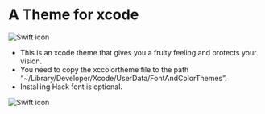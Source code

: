 # A Theme for xcode
<!-- 
<p style="background-color: #D0EFD6;">
<font color=#C03989 size=5>&emsp;&emsp;&emsp;&emsp;&emsp;&emsp;&emsp;&emsp;&emsp;Fruit</font>
<b><font color=#7B5CCB size=5>Sea</font></b>
<b><font color=#3C80F7 size=5>@</font></b>
<b><font color=#D97948 size=5>2020</font></b>
<br><br>
<b><font color=#789073 size=3>&emsp;///&nbsp;This is FruitSea’s swift code demonstration.</font></b>
<br>
<b><font color=#3C80F7 size=3>&emsp;Class&nbsp;</font></b>
<b><font color=#DB4C5E size=3>FruitSea</font></b>
<font color=#411A7F size=3>:&nbsp;</font>
<font color=#C03989 size=3>NSObject&nbsp;</font>
<font color=#411A7F size=3>{</font>
<br><br>
<b><font color=#3C80F7 size=3>&emsp;&emsp;let</font></b>
<font color=#411A7F size=3>&nbsp;manager = </font>
<font color=#C03989 size=3>FruitSeaManager</font>
<font color=#411A7F size=3>(</font>
<b><font color=#7B5CCB size=3>delegate</font></b>
<font color=#411A7F size=3>:&nbsp;</font>
<b><font color=#3C80F7 size=3>self</font></b>
<font color=#411A7F size=3>,&nbsp;</font>
<b><font color=#7B5CCB size=3>theme</font></b>
<font color=#411A7F size=3>:&nbsp;</font>
<font color=#411A7F size=3>.</font>
<b><font color=#D97948 size=3>darkTheme</font></b>
<font color=#411A7F size=3>)</font>
<br><br>
<b><font color=#3C80F7 size=3>&emsp;&emsp;func&nbsp;</font></b>
<b><font color=#8C4BEE size=3>someFun</font></b>
<font color=#411A7F size=3>:&nbsp;</font>
<font color=#411A7F size=3>()&nbsp;{</font>
<br>
<font color=#411A7F size=3>&emsp;&emsp;&emsp;manager.</font>
<font color=#A13ACA size=3>delegate</font>
<font color=#411A7F size=3>.</font>
<b><font color=#7B5CCB size=3>start</font></b>
<font color=#411A7F size=3>()</font>
<br>
<font color=#411A7F size=3>&emsp;&emsp;}</font>
<br><br>
<font color=#411A7F size=3>&emsp;}</font>
<br><br><br><br>
</p> -->

![Swift icon](https://raw.githubusercontent.com/Meterwhite/XCFruitSea/main/Assets/InSwiftCode@2x.png)

- This is an xcode theme that gives you a fruity feeling and protects your vision.
- You need to copy the xccolortheme file to the path “~/Library/Developer/Xcode/UserData/FontAndColorThemes”.
- Installing Hack font is optional.

<!-- 
<table bgcolor=#D0EFD6>
<tr><td>
<br><font color=#411A7F size=5>Plain Test</font>
<br><br><b><font color=#789073 size=5>Comments</font></b>
<br><br><b><font color=#838484 size=5>Marks</font></b>
<br><br><font color=#AF2E17 size=5>Strings</font>
<br><br><font color=#0000FF size=5>Numbers</font>
<br><br><b><font color=#D97948 size=5>Enum</font></b>
<br><br><b><font color=#3C80F7 size=5>Keywords</font></b>
<br><br><font color=#C03989 size=5>Class</font>
<br><br><font color=#A13ACA size=5>Properties</font>
<br><br><b><font color=#7B5CCB size=5>Function</font></b>
<br><br><b><font color=#8D743D size=5>Macros</font></b>
<br><br><b><font color=#DB4C5E size=5>Type Declarations</font></b>
<br><br><b><font color=#8C4BEE size=5>Other Declarations</font></b>
</td></tr>

<tr bgcolor=#DEFCE2><td>
<font color=#411A7F size=5>Current Line Background Color</font>
</td></tr>

<tr bgcolor=#91D296><td>
<font color=#411A7F size=5>Selection Background Color</font>
</td></tr>
</table>
 -->

![Swift icon](https://raw.githubusercontent.com/Meterwhite/XCFruitSea/main/Assets/ItemList@2x.png)